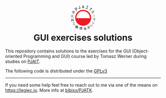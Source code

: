 <h1 align="center">
  <div>
    <img width="80" src="https://raw.githubusercontent.com/bibixx/PJATK/22b9f2f9ea695c9c8e2da79a1e04b79dc9e8871a/logo.svg" alt="" />
  </div>
  GUI exercises solutions
</h1>

This repository contains solutions to the exercises for the GUI (Object-oriented Programming and GUI) course led by Tomasz Werner during studies on [PJAIT](https://www.pja.edu.pl/en/).

The following code is distributed under the [GPLv3](./LICENSE.md)

---

If you need some help feel free to reach out to me via one of the means on https://legiec.io. More info at [bibixx/PJATK](https://github.com/bibixx/PJATK).
